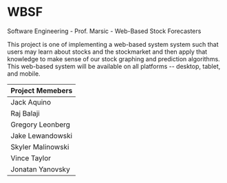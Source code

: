 # WBSF
Software Engineering - Prof. Marsic - Web-Based Stock Forecasters

This project is one of implementing a web-based system system such that users may learn about stocks and the stockmarket and then apply that knowledge to make sense of our stock graphing and prediction algorithms. This web-based system will be available on all platforms -- desktop, tablet, and mobile.

|Project Memebers |
| ------------------ |
| Jack Aquino |
| Raj Balaji |
| Gregory Leonberg |
| Jake Lewandowski |
| Skyler Malinowski |
| Vince Taylor |
| Jonatan Yanovsky |
